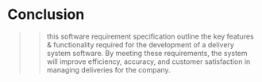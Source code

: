 # Conclusion
>>this  software requirement specification outline the key features & functionality required for the development of a delivery system software. By meeting these requirements, the system will improve efficiency, accuracy, and customer satisfaction in managing deliveries for the company. 
